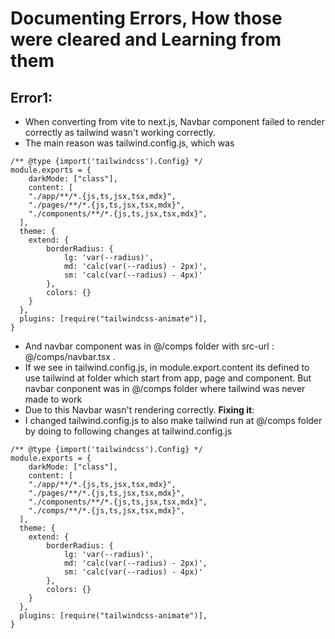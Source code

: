 # Documenting Errors, How those were cleared and Learning from them

## Error1:
 - When converting from vite to next.js, Navbar component failed to render correctly as tailwind wasn't working correctly.
- The main reason was tailwind.config.js, which was
```
/** @type {import('tailwindcss').Config} */
module.exports = {
    darkMode: ["class"],
    content: [
    "./app/**/*.{js,ts,jsx,tsx,mdx}",
    "./pages/**/*.{js,ts,jsx,tsx,mdx}",
    "./components/**/*.{js,ts,jsx,tsx,mdx}",
  ],
  theme: {
  	extend: {
  		borderRadius: {
  			lg: 'var(--radius)',
  			md: 'calc(var(--radius) - 2px)',
  			sm: 'calc(var(--radius) - 4px)'
  		},
  		colors: {}
  	}
  },
  plugins: [require("tailwindcss-animate")],
}
```
- And navbar component was in @/comps folder with src-url : @/comps/navbar.tsx .
- If we see in tailwind.config.js, in module.export.content its defined to use tailwind at folder which start from app, page and component. But navbar conponent was in @/comps folder where tailwind was never made to work
- Due to this Navbar wasn't rendering correctly. 
**Fixing it**:
- I changed tailwind.config.js to also make tailwind run at @/comps folder by doing to following changes at tailwind.config.js
```
/** @type {import('tailwindcss').Config} */
module.exports = {
    darkMode: ["class"],
    content: [
    "./app/**/*.{js,ts,jsx,tsx,mdx}",
    "./pages/**/*.{js,ts,jsx,tsx,mdx}",
    "./components/**/*.{js,ts,jsx,tsx,mdx}",
    "./comps/**/*.{js,ts,jsx,tsx,mdx}",
  ],
  theme: {
  	extend: {
  		borderRadius: {
  			lg: 'var(--radius)',
  			md: 'calc(var(--radius) - 2px)',
  			sm: 'calc(var(--radius) - 4px)'
  		},
  		colors: {}
  	}
  },
  plugins: [require("tailwindcss-animate")],
}
```